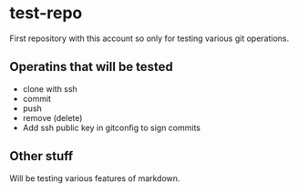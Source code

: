 # test-repo
First repository with this account so only for testing various git operations.

## Operatins that will be tested
- clone with ssh
- commit
- push
- remove (delete)
- Add ssh public key in gitconfig to sign commits


## Other stuff
Will be testing various features of markdown.
